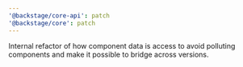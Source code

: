 ```yaml
---
'@backstage/core-api': patch
'@backstage/core': patch
---
```


Internal refactor of how component data is access to avoid polluting components and make it possible to bridge across versions.
